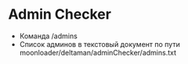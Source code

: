 # Admin Checker
* Команда /admins
* Список админов в текстовый документ по пути moonloader/deltaman/adminChecker/admins.txt
